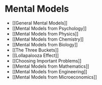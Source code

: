 # Mental Models

- [[General Mental Models]]
- [[Mental Models from Psychology]]
- [[Mental Models from Physics]]
- [[Mental Models from Chemistry]]
- [[Mental Models from Biology]]
- [[The Three Buckets]]
- [[Lollapalooza Effect]]
- [[Choosing Important Problems]]
- [[Mental Models from Mathematics]]
- [[Mental Models from Engineering]]
- [[Mental  Models from Microeconomics]]



